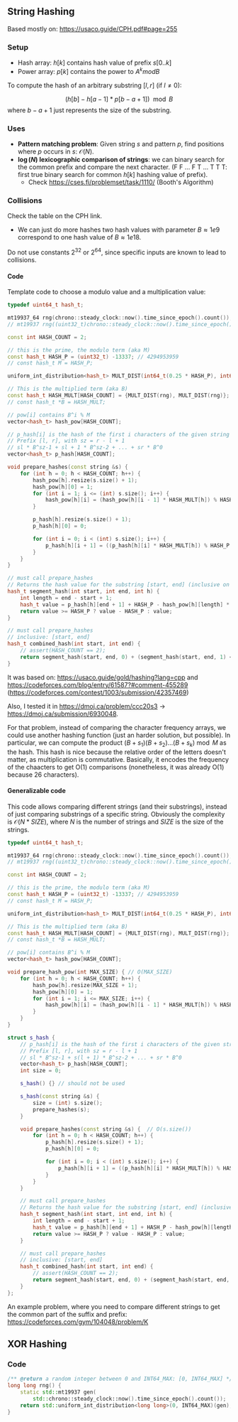 ## String Hashing
Based mostly on: https://usaco.guide/CPH.pdf#page=255

### Setup

- Hash array: $h[k]$ contains hash value of prefix $s[0..k]$
- Power array: $p[k]$ contains the power to $A^k mod B$

To compute the hash of an arbitrary substring $[l, r]$ (if $l \neq 0$):

$$(h[b] - h[a - 1]*p[b - a + 1]) \mod B$$
where $b - a + 1$ just represents the size of the substring.

### Uses
- **Pattern matching problem**: Given string $s$ and pattern $p$, find positions where $p$ occurs in $s$: $\mathcal{O}(N)$.
- **$\log(N)$ lexicographic comparison of strings**: we can binary search for the common prefix and compare the next character. (F F ... F T ... T T T: first true binary search for common $h[k]$ hashing value of prefix).
    - Check https://cses.fi/problemset/task/1110/ (Booth's Algorithm)

### Collisions
Check the table on the CPH link.


- We can just do more hashes two hash values with parameter $B \approx 1e9$ correspond to one hash value of $B \approx 1e18$.

Do not use constants $2^{32}$ or $2^{64}$, since specific inputs are known to lead to collisions.



#### Code
Template code to choose a modulo value and a multiplication value:
```cpp
typedef uint64_t hash_t;

mt19937_64 rng(chrono::steady_clock::now().time_since_epoch().count());
// mt19937 rng((uint32_t)chrono::steady_clock::now().time_since_epoch().count());

const int HASH_COUNT = 2;

// this is the prime, the modulo term (aka M)
const hash_t HASH_P = (uint32_t) -13337; // 4294953959
// const hash_t M = HASH_P;

uniform_int_distribution<hash_t> MULT_DIST(int64_t(0.25 * HASH_P), int64_t(0.75 * HASH_P));

// This is the multiplied term (aka B)
const hash_t HASH_MULT[HASH_COUNT] = {MULT_DIST(rng), MULT_DIST(rng)};
// const hash_t *B = HASH_MULT;

// pow[i] contains B^i % M
vector<hash_t> hash_pow[HASH_COUNT];

// p_hash[i] is the hash of the first i characters of the given string
// Prefix [l, r], with sz = r - l + 1
// sl * B^sz-1 + sl + 1 * B^sz-2 + ... + sr * B^0
vector<hash_t> p_hash[HASH_COUNT];

void prepare_hashes(const string &s) {
    for (int h = 0; h < HASH_COUNT; h++) {
        hash_pow[h].resize(s.size() + 1);
        hash_pow[h][0] = 1;
        for (int i = 1; i <= (int) s.size(); i++) {
            hash_pow[h][i] = (hash_pow[h][i - 1] * HASH_MULT[h]) % HASH_P;
        }

        p_hash[h].resize(s.size() + 1);
        p_hash[h][0] = 0;

        for (int i = 0; i < (int) s.size(); i++) {
            p_hash[h][i + 1] = ((p_hash[h][i] * HASH_MULT[h]) % HASH_P + s[i]) % HASH_P;
        }
    }
}

// must call prepare_hashes
// Returns the hash value for the substring [start, end] (inclusive on both ends)
hash_t segment_hash(int start, int end, int h) {
    int length = end - start + 1;
    hash_t value = p_hash[h][end + 1] + HASH_P - hash_pow[h][length] * p_hash[h][start] % HASH_P;
    return value >= HASH_P ? value - HASH_P : value;
}

// must call prepare_hashes
// inclusive: [start, end]
hash_t combined_hash(int start, int end) {
    // assert(HASH_COUNT == 2);
    return segment_hash(start, end, 0) + (segment_hash(start, end, 1) << 32);
}
```

It was based on: https://usaco.guide/gold/hashing?lang=cpp and https://codeforces.com/blog/entry/61587?#comment-455289 (https://codeforces.com/contest/1003/submission/42357469)

Also, I tested it in https://dmoj.ca/problem/ccc20s3 -> https://dmoj.ca/submission/6930048.

For that problem, instead of comparing the character frequency arrays, we could use another hashing function (just an harder solution, but possible).
In particular, we can compute the product $(B + s_1)(B + s_2) \dots (B + s_k) \bmod M$ as the hash. This hash is nice because the relative order of the letters doesn't matter, as multiplication is commutative. Basically, it encodes the frequency of the chaacters to get O(1) comparisons (nonetheless, it was already O(1) because 26 characters).


#### Generalizable code
This code allows comparing different strings (and their substrings), instead of just comparing substrings of a specific string.
Obviously the complexity is $\mathcal{O}(N * SIZE)$, where $N$ is the number of strings and $SIZE$ is the size of the strings.

```cpp
typedef uint64_t hash_t;

mt19937_64 rng(chrono::steady_clock::now().time_since_epoch().count());
// mt19937 rng((uint32_t)chrono::steady_clock::now().time_since_epoch().count());

const int HASH_COUNT = 2;

// this is the prime, the modulo term (aka M)
const hash_t HASH_P = (uint32_t) -13337; // 4294953959
// const hash_t M = HASH_P;

uniform_int_distribution<hash_t> MULT_DIST(int64_t(0.25 * HASH_P), int64_t(0.75 * HASH_P));

// This is the multiplied term (aka B)
const hash_t HASH_MULT[HASH_COUNT] = {MULT_DIST(rng), MULT_DIST(rng)};
// const hash_t *B = HASH_MULT;

// pow[i] contains B^i % M
vector<hash_t> hash_pow[HASH_COUNT];

void prepare_hash_pow(int MAX_SIZE) { // O(MAX_SIZE)
    for (int h = 0; h < HASH_COUNT; h++) {
        hash_pow[h].resize(MAX_SIZE + 1);
        hash_pow[h][0] = 1;
        for (int i = 1; i <= MAX_SIZE; i++) {
            hash_pow[h][i] = (hash_pow[h][i - 1] * HASH_MULT[h]) % HASH_P;
        }
    }
}

struct s_hash {
    // p_hash[i] is the hash of the first i characters of the given string
    // Prefix [l, r], with sz = r - l + 1
    // sl * B^sz-1 + s(l + 1) * B^sz-2 + ... + sr * B^0
    vector<hash_t> p_hash[HASH_COUNT];
    int size = 0;

    s_hash() {} // should not be used

    s_hash(const string &s) {
        size = (int) s.size();
        prepare_hashes(s);
    }

    void prepare_hashes(const string &s) {  // O(s.size())
        for (int h = 0; h < HASH_COUNT; h++) {
            p_hash[h].resize(s.size() + 1);
            p_hash[h][0] = 0;

            for (int i = 0; i < (int) s.size(); i++) {
                p_hash[h][i + 1] = ((p_hash[h][i] * HASH_MULT[h]) % HASH_P + s[i]) % HASH_P;
            }
        }
    }

    // must call prepare_hashes
    // Returns the hash value for the substring [start, end] (inclusive on both ends)
    hash_t segment_hash(int start, int end, int h) {
        int length = end - start + 1;
        hash_t value = p_hash[h][end + 1] + HASH_P - hash_pow[h][length] * p_hash[h][start] % HASH_P;
        return value >= HASH_P ? value - HASH_P : value;
    }

    // must call prepare_hashes
    // inclusive: [start, end]
    hash_t combined_hash(int start, int end) {
        // assert(HASH_COUNT == 2);
        return segment_hash(start, end, 0) + (segment_hash(start, end, 1) << 32);
    }
};
```

An example problem, where you need to compare different strings to get the common part of the suffix and prefix:
https://codeforces.com/gym/104048/problem/K


## XOR Hashing
### Code
```cpp
/** @return a random integer between 0 and INT64_MAX: [0, INT64_MAX] */
long long rng() {
	static std::mt19937 gen(
	    std::chrono::steady_clock::now().time_since_epoch().count());
	return std::uniform_int_distribution<long long>(0, INT64_MAX)(gen);
}
```
